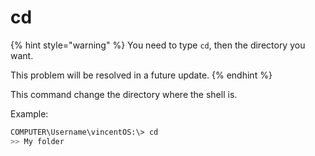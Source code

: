 # cd

{% hint style="warning" %}
You need to type `cd`, then the directory you want.

This problem will be resolved in a future update.
{% endhint %}

This command change the directory where the shell is.

Example:

```bash
COMPUTER\Username\vincentOS:\> cd
>> My folder
```
